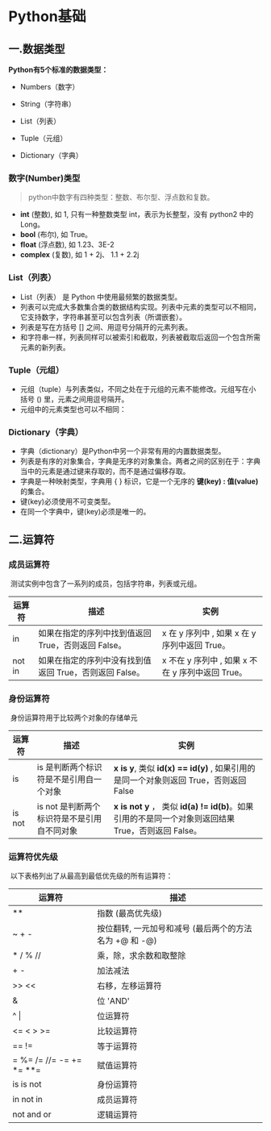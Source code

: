 # Python基础

## 一.数据类型

**Python有5个标准的数据类型：**

- Numbers（数字）

- String（字符串）
- List（列表）
- Tuple（元组）
- Dictionary（字典）

###  数字(Number)类型

>   python中数字有四种类型：整数、布尔型、浮点数和复数。

- **int** (整数), 如 1, 只有一种整数类型 int，表示为长整型，没有 python2 中的 Long。
- **bool** (布尔), 如 True。
- **float** (浮点数), 如 1.23、3E-2
- **complex** (复数), 如 1 + 2j、 1.1 + 2.2j

### List（列表）

- List（列表） 是 Python 中使用最频繁的数据类型。
- 列表可以完成大多数集合类的数据结构实现。列表中元素的类型可以不相同，它支持数字，字符串甚至可以包含列表（所谓嵌套）。
- 列表是写在方括号 [] 之间、用逗号分隔开的元素列表。
- 和字符串一样，列表同样可以被索引和截取，列表被截取后返回一个包含所需元素的新列表。

### Tuple（元组）

- 元组（tuple）与列表类似，不同之处在于元组的元素不能修改。元组写在小括号 () 里，元素之间用逗号隔开。
- 元组中的元素类型也可以不相同：

### Dictionary（字典）

- 字典（dictionary）是Python中另一个非常有用的内置数据类型。
- 列表是有序的对象集合，字典是无序的对象集合。两者之间的区别在于：字典当中的元素是通过键来存取的，而不是通过偏移存取。
- 字典是一种映射类型，字典用 { } 标识，它是一个无序的 **键(key) : 值(value)** 的集合。
- 键(key)必须使用不可变类型。
- 在同一个字典中，键(key)必须是唯一的。

## 二.运算符

### 成员运算符

​      测试实例中包含了一系列的成员，包括字符串，列表或元组。

| 运算符 | 描述                                                    | 实例                                              |
| ------ | ------------------------------------------------------- | ------------------------------------------------- |
| in     | 如果在指定的序列中找到值返回 True，否则返回 False。     | x 在 y 序列中 , 如果 x 在 y 序列中返回 True。     |
| not in | 如果在指定的序列中没有找到值返回 True，否则返回 False。 | x 不在 y 序列中 , 如果 x 不在 y 序列中返回 True。 |

### 身份运算符

​      身份运算符用于比较两个对象的存储单元

| 运算符 | 描述                                        | 实例                                                         |
| ------ | ------------------------------------------- | ------------------------------------------------------------ |
| is     | is 是判断两个标识符是不是引用自一个对象     | **x is y**, 类似 **id(x) == id(y)** , 如果引用的是同一个对象则返回 True，否则返回 False |
| is not | is not 是判断两个标识符是不是引用自不同对象 | **x is not y** ， 类似 **id(a) != id(b)**。如果引用的不是同一个对象则返回结果 True，否则返回 False。 |

### 运算符优先级

​    以下表格列出了从最高到最低优先级的所有运算符：

| 运算符                   | 描述                                                   |
| ------------------------ | ------------------------------------------------------ |
| **                       | 指数 (最高优先级)                                      |
| ~ + -                    | 按位翻转, 一元加号和减号 (最后两个的方法名为 +@ 和 -@) |
| * / % //                 | 乘，除，求余数和取整除                                 |
| + -                      | 加法减法                                               |
| >> <<                    | 右移，左移运算符                                       |
| &                        | 位 'AND'                                               |
| ^ \|                     | 位运算符                                               |
| <= < > >=                | 比较运算符                                             |
| == !=                    | 等于运算符                                             |
| = %= /= //= -= += *= **= | 赋值运算符                                             |
| is is not                | 身份运算符                                             |
| in not in                | 成员运算符                                             |
| not and or               | 逻辑运算符                                             |